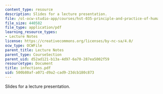 ```yaml
---
content_type: resource
description: Slides for a lecture presentation.
file: /ol-ocw-studio-app/courses/hst-035-principle-and-practice-of-human-pathology-spring-2003/500b80afa071d9a2cad923dcb180c873_infections.pdf
file_size: 440582
file_type: application/pdf
learning_resource_types:
- Lecture Notes
license: https://creativecommons.org/licenses/by-nc-sa/4.0/
ocw_type: OCWFile
parent_title: Lecture Notes
parent_type: CourseSection
parent_uid: d52ad121-b13a-4d97-6a70-287ea5002f59
resourcetype: Document
title: infections.pdf
uid: 500b80af-a071-d9a2-cad9-23dcb180c873
---
```

Slides for a lecture presentation.